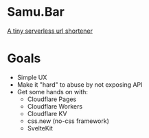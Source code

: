 # Samu.Bar

[A tiny serverless url shortener](https://samu.bar/)

# Goals

- Simple UX
- Make it "hard" to abuse by not exposing API
- Get some hands on with:
  - Cloudflare Pages
  - Cloudflare Workers
  - Cloudflare KV
  - css.new (no-css framework)
  - SvelteKit
